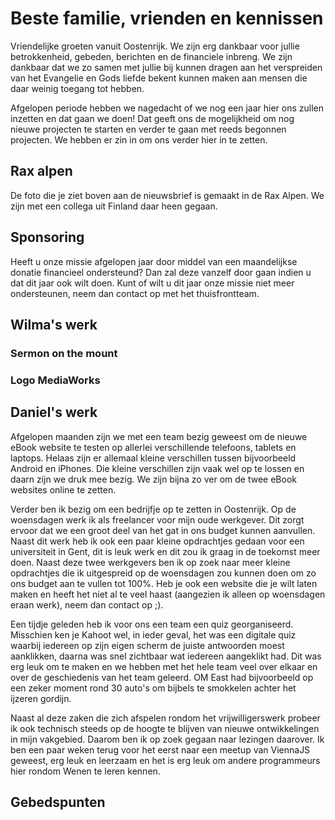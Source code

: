 # Beste familie, vrienden en kennissen

Vriendelijke groeten vanuit Oostenrijk. We zijn erg dankbaar voor jullie betrokkenheid, gebeden, berichten en de financiele inbreng. We zijn dankbaar dat we zo samen met jullie bij kunnen dragen aan het verspreiden van het Evangelie en Gods liefde bekent kunnen maken aan mensen die daar weinig toegang tot hebben.

Afgelopen periode hebben we nagedacht of we nog een jaar hier ons zullen inzetten en dat gaan we doen! Dat geeft ons de mogelijkheid om nog nieuwe projecten te starten en verder te gaan met reeds begonnen projecten. We hebben er zin in om ons verder hier in te zetten.

## Rax alpen

De foto die je ziet boven aan de nieuwsbrief is gemaakt in de Rax Alpen. We zijn met een collega uit Finland daar heen gegaan.

## Sponsoring

Heeft u onze missie afgelopen jaar door middel van een maandelijkse donatie financieel ondersteund? Dan zal deze vanzelf door gaan indien u dat dit jaar ook wilt doen. Kunt of wilt u dit jaar onze missie niet meer ondersteunen, neem dan contact op met het thuisfrontteam.

## Wilma's werk

### Sermon on the mount
### Logo MediaWorks

## Daniel's werk

Afgelopen maanden zijn we met een team bezig geweest om de nieuwe eBook website te testen op allerlei verschillende telefoons, tablets en laptops. Helaas zijn er allemaal kleine verschillen tussen bijvoorbeeld Android en iPhones. Die kleine verschillen zijn vaak wel op te lossen en daarn zijn we druk mee bezig. We zijn bijna zo ver om de twee eBook websites online te zetten. 

Verder ben ik bezig om een bedrijfje op te zetten in Oostenrijk. Op de woensdagen werk ik als freelancer voor mijn oude werkgever. Dit zorgt ervoor dat we een groot deel van het gat in ons budget kunnen aanvullen. Naast dit werk heb ik ook een paar kleine opdrachtjes gedaan voor een universiteit in Gent, dit is leuk werk en dit zou ik graag in de toekomst meer doen. Naast deze twee werkgevers ben ik op zoek naar meer kleine opdrachtjes die ik uitgespreid op de woensdagen zou kunnen doen om zo ons budget aan te vullen tot 100%. Heb je ook een website die je wilt laten maken en heeft het niet al te veel haast (aangezien ik alleen op woensdagen eraan werk), neem dan contact op ;). 

Een tijdje geleden heb ik voor ons een team een quiz georganiseerd. Misschien ken je Kahoot wel, in ieder geval, het was een digitale quiz waarbij iedereen op zijn eigen scherm de juiste antwoorden moest aanklikken, daarna was snel zichtbaar wat iedereen aangeklikt had. Dit was erg leuk om te maken en we hebben met het hele team veel over elkaar en over de geschiedenis van het team geleerd. OM East had bijvoorbeeld op een zeker moment rond 30 auto's om bijbels te smokkelen achter het ijzeren gordijn.

Naast al deze zaken die zich afspelen rondom het vrijwilligerswerk probeer ik ook technisch steeds op de hoogte te blijven van nieuwe ontwikkelingen in mijn vakgebied. Daarom ben ik op zoek gegaan naar lezingen daarover. Ik ben een paar weken terug voor het eerst naar een meetup van ViennaJS geweest, erg leuk en leerzaam en het is erg leuk om andere programmeurs hier rondom Wenen te leren kennen.

## Gebedspunten

